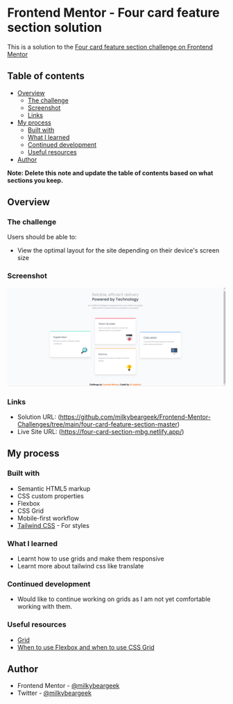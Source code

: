 # Frontend Mentor - Four card feature section solution

This is a solution to the [Four card feature section challenge on Frontend Mentor](https://www.frontendmentor.io/challenges/four-card-feature-section-weK1eFYK)

## Table of contents

- [Overview](#overview)
  - [The challenge](#the-challenge)
  - [Screenshot](#screenshot)
  - [Links](#links)
- [My process](#my-process)
  - [Built with](#built-with)
  - [What I learned](#what-i-learned)
  - [Continued development](#continued-development)
  - [Useful resources](#useful-resources)
- [Author](#author)

**Note: Delete this note and update the table of contents based on what sections you keep.**

## Overview

### The challenge

Users should be able to:

- View the optimal layout for the site depending on their device's screen size

### Screenshot

![](./src/four-card-feature.png)

### Links

- Solution URL: (https://github.com/milkybeargeek/Frontend-Mentor-Challenges/tree/main/four-card-feature-section-master)
- Live Site URL: (https://four-card-section-mbg.netlify.app/)

## My process

### Built with

- Semantic HTML5 markup
- CSS custom properties
- Flexbox
- CSS Grid
- Mobile-first workflow
- [Tailwind CSS](https://tailwindcss.com/) - For styles

### What I learned

- Learnt how to use grids and make them responsive
- Learnt more about tailwind css like translate

### Continued development

- Would like to continue working on grids as I am not yet comfortable working with them.

### Useful resources

- [Grid](https://preline.co/docs/grid.html)
- [When to use Flexbox and when to use CSS Grid](https://blog.logrocket.com/css-flexbox-vs-css-grid/)

## Author

- Frontend Mentor - [@milkybeargeek](https://www.frontendmentor.io/profile/milkybeargeek)
- Twitter - [@milkybeargeek](https://twitter.com/milkybeargeek)
